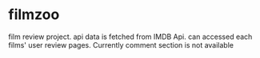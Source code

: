 # filmzoo
film review project. api data is fetched from IMDB Api.  can accessed each films' user review pages. Currently comment section is not available
